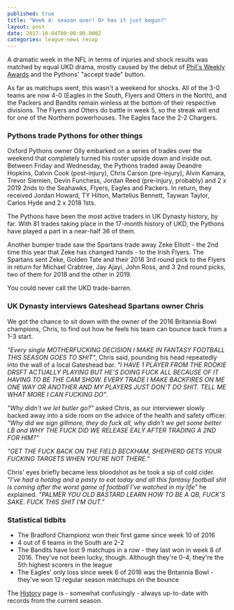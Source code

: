 ```yaml
---
published: true
title: "Week 4: season over! Or has it just begun?"
layout: post
date: 2017-10-04T00:00:00.000Z
categories: league-news recap
---
```


A dramatic week in the NFL in terms of injuries and shock results was matched by equal UKD drama, mostly caused by the debut of [Phil's Weekly Awards](/league-news/awards/2017/10/03/weekly-awards-week-4.html) and the Pythons' "accept trade" button.

As far as matchups went, this wasn't a weekend for shocks. All of the 3-0 teams are now 4-0 (Eagles in the South, Flyers and Otters in the North), and the Packers and Bandits remain winless at the bottom of their respective divisions. The Flyers and Otters do battle in week 5, so the streak will end for one of the Northern powerhouses. The Eagles face the 2-2 Chargers.

### Pythons trade Pythons for other things

Oxford Pythons owner Olly embarked on a series of trades over the weekend that completely turned his roster upside down and inside out. Between Friday and Wednesday, the Pythons traded away Deandre Hopkins, Dalvin Cook (post-injury), Chris Carson (pre-injury), Alvin Kamara, Trevor Siemien, Devin Funchess, Jordan Reed (pre-injury, probably) and 2 x 2019 2nds to the Seahawks, Flyers, Eagles and Packers. In return, they received Jordan Howard, TY Hilton, Martellus Bennett, Taywan Taylor, Carlos Hyde and 2 x 2018 1sts.

The Pythons have been the most active traders in UK Dynasty history, by far. With 81 trades taking place in the 17-month history of UKD, the Pythons have played a part in a near-half 36 of them.

Another bumper trade saw the Spartans trade away Zeke Elliott - the 2nd time this year that Zeke has changed hands - to the Irish Flyers. The Spartans sent Zeke, Golden Tate and their 2018 3rd round pick to the Flyers in return for Michael Crabtree, Jay Ajayi, John Ross, and 3 2nd round picks, two of them for 2018 and the other in 2019.

You could never call the UKD trade-barren.

### UK Dynasty interviews Gateshead Spartans owner Chris

We got the chance to sit down with the owner of the 2016 Britannia Bowl champions, Chris, to find out how he feels his team can bounce back from a 1-3 start.

*"Every single MOTHERFUCKING DECISION I MAKE IN FANTASY FOOTBALL THIS SEASON GOES TO SHIT"*, Chris said, pounding his head repeatedly into the wall of a local Gateshead bar. *"I HAVE 1 PLAYER FROM THE ROOKIE DRSFT ACTUALLY PLAYING BUT HE'S DOING FUCK ALL BECAUSE OF IT HAVING TO BE THE CAM SHOW. EVERY TRADE I MAKE BACKFIRES ON ME ONE WAY OR ANOTHER AND MY PLAYERS JUST DON'T DO SHIT. TELL ME WHAT MORE I CAN FUCKING DO"*.

*"Why didn't we let butler go?"* asked Chris, as our interviewer slowly backed away into a side room on the advice of the health and safety officer. *"Why did we sign gillmore, they do fuck all, why didn't we get some better LB and WHY THE FUCK DID WE RELEASE EALY AFTER TRADING A 2ND FOR HIM?"*

*"GET THE FUCK BACK ON THE FIELD BECKHAM, SHEPHERD GETS YOUR FUCKING TARGETS WHEN YOU'RE NOT THERE."*

Chris' eyes briefly became less bloodshot as he took a sip of cold cider. *"I've had a hotdog and a pasty to eat today and all this fantasy football shit is coming after the worst game of football I've watched in my life"* he explained. *"PALMER YOU OLD BASTARD LEARN HOW TO BE A QB, FUCK'S SAKE. FUCK THIS SHIT I'M OUT."*

### Statistical tidbits

* The Bradford Championz won their first game since week 10 of 2016
* 4 out of 6 teams in the South are 2-2
* The Bandits have lost 9 matchups in a row - they last won in week 8 of 2016. They've not been lucky, though. Although they're 0-4, they're the 5th highest scorers in the league
* The Eagles' only loss since week 6 of 2016 was the Britannia Bowl - they've won 12 regular season matchups on the bounce

The [History](/history) page is - somewhat confusingly - always up-to-date with records from the current season.